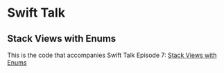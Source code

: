 # Swift Talk
## Stack Views with Enums

This is the code that accompanies Swift Talk Episode 7: [Stack Views with Enums](https://talk.objc.io/episodes/S01E07-stack-views-with-enums)
